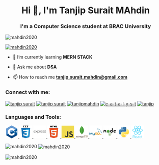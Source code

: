 <h1 align="center">Hi 👋, I'm Tanjip Surait MAhdin</h1>
<h3 align="center">I'm a Computer Science student at BRAC University</h3>

<p align="left"> <img src="https://komarev.com/ghpvc/?username=mahdin2020&label=Profile%20views&color=0e75b6&style=flat" alt="mahdin2020" /> </p>

<p align="left"> <a href="https://github.com/ryo-ma/github-profile-trophy"><img src="https://github-profile-trophy.vercel.app/?username=mahdin2020" alt="mahdin2020" /></a> </p>

- 🌱 I’m currently learning **MERN STACK**

- 💬 Ask me about **DSA**

- 📫 How to reach me **tanjip.surait.mahdin@gmail.com**

<h3 align="left">Connect with me:</h3>
<p align="left">
<a href="https://linkedin.com/in/tanjip surait" target="blank"><img align="center" src="https://raw.githubusercontent.com/rahuldkjain/github-profile-readme-generator/master/src/images/icons/Social/linked-in-alt.svg" alt="tanjip surait" height="30" width="40" /></a>
<a href="https://fb.com/tanjip surait" target="blank"><img align="center" src="https://raw.githubusercontent.com/rahuldkjain/github-profile-readme-generator/master/src/images/icons/Social/facebook.svg" alt="tanjip surait" height="30" width="40" /></a>
<a href="https://instagram.com/tanjipmahdin" target="blank"><img align="center" src="https://raw.githubusercontent.com/rahuldkjain/github-profile-readme-generator/master/src/images/icons/Social/instagram.svg" alt="tanjipmahdin" height="30" width="40" /></a>
<a href="https://codeforces.com/profile/c-a-t-a-l-y-s-t" target="blank"><img align="center" src="https://raw.githubusercontent.com/rahuldkjain/github-profile-readme-generator/master/src/images/icons/Social/codeforces.svg" alt="c-a-t-a-l-y-s-t" height="30" width="40" /></a>
<a href="https://www.leetcode.com/tanjip" target="blank"><img align="center" src="https://raw.githubusercontent.com/rahuldkjain/github-profile-readme-generator/master/src/images/icons/Social/leet-code.svg" alt="tanjip" height="30" width="40" /></a>
</p>

<h3 align="left">Languages and Tools:</h3>
<p align="left"> <a href="https://www.w3schools.com/cpp/" target="_blank" rel="noreferrer"> <img src="https://raw.githubusercontent.com/devicons/devicon/master/icons/cplusplus/cplusplus-original.svg" alt="cplusplus" width="40" height="40"/> </a> <a href="https://www.w3schools.com/css/" target="_blank" rel="noreferrer"> <img src="https://raw.githubusercontent.com/devicons/devicon/master/icons/css3/css3-original-wordmark.svg" alt="css3" width="40" height="40"/> </a> <a href="https://expressjs.com" target="_blank" rel="noreferrer"> <img src="https://raw.githubusercontent.com/devicons/devicon/master/icons/express/express-original-wordmark.svg" alt="express" width="40" height="40"/> </a> <a href="https://www.w3.org/html/" target="_blank" rel="noreferrer"> <img src="https://raw.githubusercontent.com/devicons/devicon/master/icons/html5/html5-original-wordmark.svg" alt="html5" width="40" height="40"/> </a> <a href="https://developer.mozilla.org/en-US/docs/Web/JavaScript" target="_blank" rel="noreferrer"> <img src="https://raw.githubusercontent.com/devicons/devicon/master/icons/javascript/javascript-original.svg" alt="javascript" width="40" height="40"/> </a> <a href="https://www.mongodb.com/" target="_blank" rel="noreferrer"> <img src="https://raw.githubusercontent.com/devicons/devicon/master/icons/mongodb/mongodb-original-wordmark.svg" alt="mongodb" width="40" height="40"/> </a> <a href="https://www.mysql.com/" target="_blank" rel="noreferrer"> <img src="https://raw.githubusercontent.com/devicons/devicon/master/icons/mysql/mysql-original-wordmark.svg" alt="mysql" width="40" height="40"/> </a> <a href="https://nodejs.org" target="_blank" rel="noreferrer"> <img src="https://raw.githubusercontent.com/devicons/devicon/master/icons/nodejs/nodejs-original-wordmark.svg" alt="nodejs" width="40" height="40"/> </a> <a href="https://www.python.org" target="_blank" rel="noreferrer"> <img src="https://raw.githubusercontent.com/devicons/devicon/master/icons/python/python-original.svg" alt="python" width="40" height="40"/> </a> <a href="https://reactjs.org/" target="_blank" rel="noreferrer"> <img src="https://raw.githubusercontent.com/devicons/devicon/master/icons/react/react-original-wordmark.svg" alt="react" width="40" height="40"/> </a> </p>

<p><img align="left" src="https://github-readme-stats.vercel.app/api/top-langs?username=mahdin2020&show_icons=true&locale=en&layout=compact" alt="mahdin2020" /></p>

<p>&nbsp;<img align="center" src="https://github-readme-stats.vercel.app/api?username=mahdin2020&show_icons=true&locale=en" alt="mahdin2020" /></p>

<p><img align="center" src="https://github-readme-streak-stats.herokuapp.com/?user=mahdin2020&" alt="mahdin2020" /></p>
